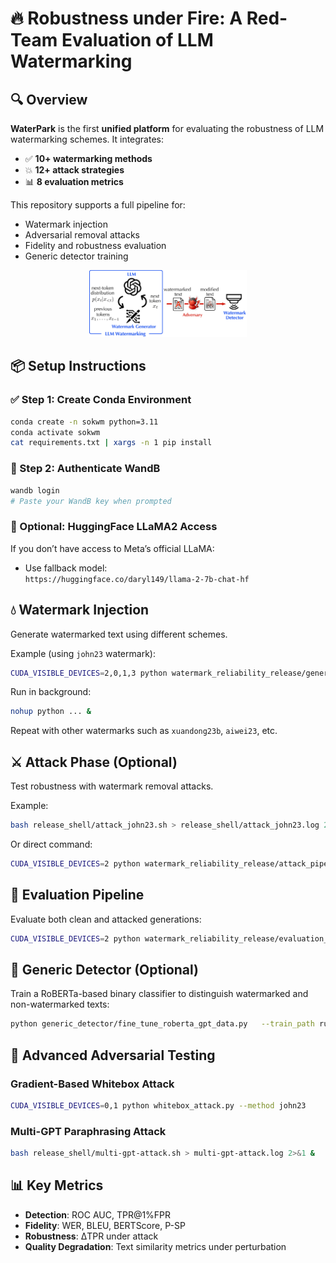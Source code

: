 
# 🔥 Robustness under Fire: A Red-Team Evaluation of LLM Watermarking


## 🔍 Overview


**WaterPark** is the first **unified platform** for evaluating the robustness of LLM watermarking schemes. It integrates:
- ✅ **10+ watermarking methods**
- 💥 **12+ attack strategies**
- 📊 **8 evaluation metrics**

This repository supports a full pipeline for:
- Watermark injection
- Adversarial removal attacks
- Fidelity and robustness evaluation
- Generic detector training

<p align="center">
  <img src="figure/flow.png" alt="WaterPark Pipeline" width="50%">
</p>


## 📦 Setup Instructions

### ✅ Step 1: Create Conda Environment

```bash
conda create -n sokwm python=3.11
conda activate sokwm
cat requirements.txt | xargs -n 1 pip install
```

### 🔑 Step 2: Authenticate WandB

```bash
wandb login
# Paste your WandB key when prompted
```

### 💬 Optional: HuggingFace LLaMA2 Access

If you don’t have access to Meta’s official LLaMA:
- Use fallback model:  
  `https://huggingface.co/daryl149/llama-2-7b-chat-hf`

## 💧 Watermark Injection

Generate watermarked text using different schemes.

Example (using `john23` watermark):
```bash
CUDA_VISIBLE_DEVICES=2,0,1,3 python watermark_reliability_release/generation_pipeline.py   --watermark john23   --dataset_name c4   --run_name gen-c4-john23   --model_name_or_path meta-llama/Llama-2-7b-chat-hf   --min_generations 10   --max_new_tokens 200   --use_sampling False   --generation_batch_size 1   --num_beams 1
```

Run in background:
```bash
nohup python ... &
```

Repeat with other watermarks such as `xuandong23b`, `aiwei23`, etc.

## ⚔️ Attack Phase (Optional)

Test robustness with watermark removal attacks.

Example:
```bash
bash release_shell/attack_john23.sh > release_shell/attack_john23.log 2>&1 &
```

Or direct command:
```bash
CUDA_VISIBLE_DEVICES=2 python watermark_reliability_release/attack_pipeline.py   --run_name dipper-attack-john23-c4   --input_dir ~/sok-llm-watermark/runs/john23/c4   --output_dir ~/sok-llm-watermark/runs/john23/c4/dipper   --attack_method dipper
```

## 🧪 Evaluation Pipeline

Evaluate both clean and attacked generations:

```bash
CUDA_VISIBLE_DEVICES=2 python watermark_reliability_release/evaluation_pipeline.py   --wandb True   --watermark john23   --run_name eva-john23-c4-dipper   --input_dir ~/sok-llm-watermark/runs/john23/c4/dipper   --evaluation_metrics all
```

## 🧠 Generic Detector (Optional)

Train a RoBERTa-based binary classifier to distinguish watermarked and non-watermarked texts:

```bash
python generic_detector/fine_tune_roberta_gpt_data.py   --train_path runs/token_200/john23/c4/opt/dipper_40_o0/gen_table_w_metrics.jsonl   --output_path runs/token_200/john23/c4/opt/dipper_40_o0/dipp_roberta_finetuned_chatgpt_new   --method_name john23
```

## 🧪 Advanced Adversarial Testing

### Gradient-Based Whitebox Attack

```bash
CUDA_VISIBLE_DEVICES=0,1 python whitebox_attack.py --method john23
```

### Multi-GPT Paraphrasing Attack

```bash
bash release_shell/multi-gpt-attack.sh > multi-gpt-attack.log 2>&1 &
```

## 📊 Key Metrics

- **Detection**: ROC AUC, TPR@1%FPR  
- **Fidelity**: WER, BLEU, BERTScore, P-SP  
- **Robustness**: ΔTPR under attack  
- **Quality Degradation**: Text similarity metrics under perturbation

